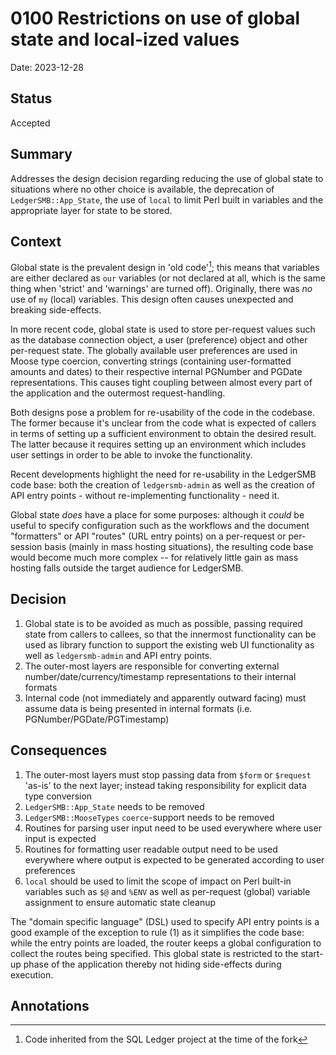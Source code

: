 # 0100 Restrictions on use of global state and local-ized values

Date: 2023-12-28

## Status

Accepted

## Summary

Addresses the design decision regarding reducing the use of global state
to situations where no other choice is available, the deprecation of 
`LedgerSMB::App_State`, the use of `local` to limit Perl built in variables
and the appropriate layer for state to be stored.

## Context

Global state is the prevalent design in 'old code'[^1]; this means that
variables are either declared as `our` variables (or not declared at all,
which is the same thing when 'strict' and 'warnings' are turned off).
Originally, there was *no* use of `my` (local) variables.  This design
often causes unexpected and breaking side-effects.

In more recent code, global state is used to store per-request values such
as the database connection object, a user (preference) object and other
per-request state.  The globally available user preferences are used in
Moose type coercion, converting strings (containing user-formatted
amounts and dates) to their respective internal PGNumber and PGDate
representations.  This causes tight coupling between almost every part
of the application and the outermost request-handling.

Both designs pose a problem for re-usability of the code in the codebase.
The former because it's unclear from the code what is expected of callers
in terms of setting up a sufficient environment to obtain the desired
result.  The latter because it requires setting up an environment which
includes user settings in order to be able to invoke the functionality.

Recent developments highlight the need for re-usability in the LedgerSMB
code base: both the creation of `ledgersmb-admin` as well as the creation
of API entry points - without re-implementing functionality - need it.

Global state *does* have a place for some purposes: although it *could* be
useful to specify configuration such as the workflows and the document
"formatters" or API "routes" (URL entry points) on a per-request or
per-session basis (mainly in mass hosting situations), the resulting code
base would become much more complex -- for relatively little gain as mass
hosting falls outside the target audience for LedgerSMB.

[^1]: Code inherited from the SQL Ledger project at the time of the fork

## Decision

 1. Global state is to be avoided as much as possible, passing required
    state from callers to callees, so that the innermost functionality
    can be used as library function to support the existing web UI
    functionality as well as `ledgersmb-admin` and API entry points.
 2. The outer-most layers are responsible for converting external
    number/date/currency/timestamp representations to their internal
    formats
 3. Internal code (not immediately and apparently outward facing) must
    assume data is being presented in internal formats (i.e.
    PGNumber/PGDate/PGTimestamp)

## Consequences

 1. The outer-most layers must stop passing data from `$form` or `$request`
    'as-is' to the next layer; instead taking responsibility for explicit
    data type conversion
 2. `LedgerSMB::App_State` needs to be removed
 3. `LedgerSMB::MooseTypes` `coerce`-support needs to be removed
 4. Routines for parsing user input need to be used everywhere where user
    input is expected
 5. Routines for formatting user readable output need to be used everywhere
    where output is expected to be generated according to user preferences
 6. `local` should be used to limit the scope of impact on Perl built-in
    variables such as `$@` and `%ENV` as well as per-request (global)
    variable assignment to ensure automatic state cleanup

The "domain specific language" (DSL) used to specify API entry points is a
good example of the exception to rule (1) as it simplifies the code base:
while the entry points are loaded, the router keeps a global configuration
to collect the routes being specified.  This global state is restricted to
the start-up phase of the application thereby not hiding side-effects during
execution.

## Annotations

